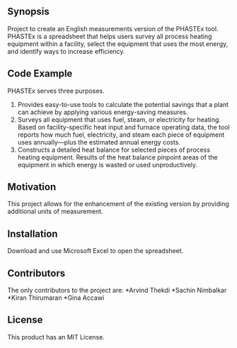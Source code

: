 ## Synopsis

Project to create an English measurements version of the PHASTEx tool. PHASTEx is a spreadsheet that helps users survey all process heating equipment within a facility, select the equipment that uses the most energy, and identify ways to increase efficiency.

## Code Example

PHASTEx serves three purposes.
1.  Provides easy-to-use tools to calculate the potential savings that a plant can achieve by applying various energy-saving measures.
2.  Surveys all equipment that uses fuel, steam, or electricity for heating. Based on facility-specific heat input and furnace operating data, the tool reports how much fuel, electricity, and steam each piece of equipment uses annually—plus the estimated annual energy costs.
3.  Constructs a detailed heat balance for selected pieces of process heating equipment. Results of the heat balance pinpoint areas of the equipment in which energy is wasted or used unproductively.
## Motivation

This project allows for the enhancement of the existing version by providing additional units of measurement.

## Installation

Download and use Microsoft Excel to open the spreadsheet.

## Contributors

The only contributors to the project are:
*Arvind Thekdi
*Sachin Nimbalkar
*Kiran Thirumaran
*Gina Accawi


## License

This product has an MIT License.
